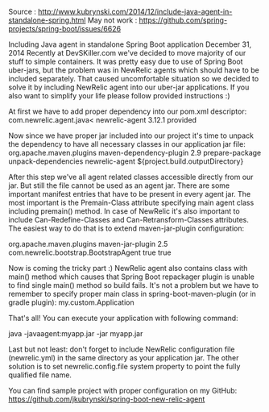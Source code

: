 Source : http://www.kubrynski.com/2014/12/include-java-agent-in-standalone-spring.html
May not work : https://github.com/spring-projects/spring-boot/issues/6626

Including Java agent in standalone Spring Boot application 
December 31, 2014
Recently at DevSKiller.com we've decided to move majority of our stuff to simple containers. It was pretty easy due to use of Spring Boot uber-jars, but the problem was in NewRelic agents which should have to be included separately. That caused uncomfortable situation so we decided to solve it by including NewRelic agent into our uber-jar applications. If you also want to simplify your life please follow provided instructions :)

At first we have to add proper dependency into our pom.xml descriptor:
<dependency>
  <groupiId>com.newrelic.agent.java<<groupId>
  <artifactId>newrelic-agent</artifactId>
  <version>3.12.1</version>
  <scope>provided</scope>
</dependency>

Now since we have proper jar included into our project it's time to unpack the dependency to have all necessary classes in our application jar file:
<plugin>
  <groupId>org.apache.maven.plugins</groupId>
  <artifactId>maven-dependency-plugin</artifactId>
  <version>2.9</version>
  <executions>
    <execution>
      <phase>prepare-package</phase>
      <goals>
         <goal>unpack-dependencies</goal>
      </goals>
      <configuration>
        <includeArtifactIds>newrelic-agent</includeArtifactIds>
        <outputDirectory>${project.build.outputDirectory}</outputDirectory>
      </configuration>
    </execution>
  </executions>
</plugin>

After this step we've all agent related classes accessible directly from our jar. But still the file cannot be used as an agent jar. There are some important manifest entries that have to be present in every agent jar. The most important is the Premain-Class attribute specifying main agent class including premain() method. In case of NewRelic it's also important to include Can-Redefine-Classes and Can-Retransform-Classes attributes. The easiest way to do that is to extend maven-jar-plugin configuration:

<plugin>
  <groupId>org.apache.maven.plugins</groupId>
  <artifactId>maven-jar-plugin</artifactId>
  <version>2.5</version>
  <configuration>
    <archive>
      <manifestEntries>
        <Premain-Class>com.newrelic.bootstrap.BootstrapAgent</Premain-Class>
        <Can-Redefine-Classes>true</Can-Redefine-Classes>
        <Can-Retransform-Classes>true</Can-Retransform-Classes>
      </manifestEntries>
    </archive>
  </configuration>
</plugin>

Now is coming the tricky part :) NewRelic agent also contains class with main() method which causes that Spring Boot repackager plugin is unable to find single main() method so build fails. It's not a problem but we have to remember to specify proper main class in spring-boot-maven-plugin (or in gradle plugin):
<configuration>
  <mainClass>my.custom.Application</mainClass>
</configuration>

That's all! You can execute your application with following command:

java -javaagent:myapp.jar -jar myapp.jar

Last but not least: don't forget to include NewRelic configuration file (newrelic.yml) in the same directory as your application jar. The other solution is to set newrelic.config.file system property to point the fully qualified file name. 

You can find sample project with proper configuration on my GitHub: https://github.com/jkubrynski/spring-boot-new-relic-agent
